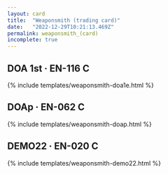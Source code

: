 ```yaml
---
layout: card
title:  "Weaponsmith (trading card)"
date:   "2022-12-29T10:21:13.469Z"
permalink: weaponsmith_(card)
incomplete: true
---
```


## DOA 1st &middot; EN-116 C

{% include templates/weaponsmith-doa1e.html %}


## DOAp &middot; EN-062 C

{% include templates/weaponsmith-doap.html %}


## DEMO22 &middot; EN-020 C

{% include templates/weaponsmith-demo22.html %}
